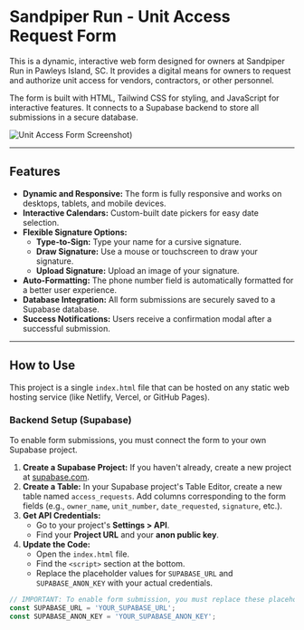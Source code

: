 # Sandpiper Run - Unit Access Request Form

This is a dynamic, interactive web form designed for owners at Sandpiper Run in Pawleys Island, SC. It provides a digital means for owners to request and authorize unit access for vendors, contractors, or other personnel.

The form is built with HTML, Tailwind CSS for styling, and JavaScript for interactive features. It connects to a Supabase backend to store all submissions in a secure database.

![Unit Access Form Screenshot]([https://i.postimg.cc/Yq5FM0C7/form-background.jpg))

---

## Features

- **Dynamic and Responsive:** The form is fully responsive and works on desktops, tablets, and mobile devices.
- **Interactive Calendars:** Custom-built date pickers for easy date selection.
- **Flexible Signature Options:**
    - **Type-to-Sign:** Type your name for a cursive signature.
    - **Draw Signature:** Use a mouse or touchscreen to draw your signature.
    - **Upload Signature:** Upload an image of your signature.
- **Auto-Formatting:** The phone number field is automatically formatted for a better user experience.
- **Database Integration:** All form submissions are securely saved to a Supabase database.
- **Success Notifications:** Users receive a confirmation modal after a successful submission.

---

## How to Use

This project is a single `index.html` file that can be hosted on any static web hosting service (like Netlify, Vercel, or GitHub Pages).

### Backend Setup (Supabase)

To enable form submissions, you must connect the form to your own Supabase project.

1.  **Create a Supabase Project:** If you haven't already, create a new project at [supabase.com](https://supabase.com).
2.  **Create a Table:** In your Supabase project's Table Editor, create a new table named `access_requests`. Add columns corresponding to the form fields (e.g., `owner_name`, `unit_number`, `date_requested`, `signature`, etc.).
3.  **Get API Credentials:**
    - Go to your project's **Settings > API**.
    - Find your **Project URL** and your **anon public key**.
4.  **Update the Code:**
    - Open the `index.html` file.
    - Find the `<script>` section at the bottom.
    - Replace the placeholder values for `SUPABASE_URL` and `SUPABASE_ANON_KEY` with your actual credentials.

```javascript
// IMPORTANT: To enable form submission, you must replace these placeholder values.
const SUPABASE_URL = 'YOUR_SUPABASE_URL';
const SUPABASE_ANON_KEY = 'YOUR_SUPABASE_ANON_KEY';
